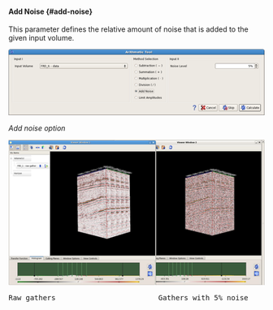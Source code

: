 #### Add Noise {#add-noise}

This parameter defines the relative amount of noise that is added to the given input volume.

![](/assets/014_Overview_of_the_Process_Window.png)

_Add noise option_



![](/assets/015_Overview_of_the_Process_Window.png)

<pre class="tab">Raw gathers		            	Gathers with 5% noise</pre>

